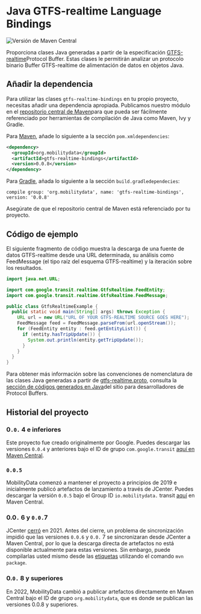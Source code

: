 # Java GTFS-realtime Language Bindings

![Versión de Maven Central](https://img.shields.io/maven-central/v/org.mobilitydata/gtfs-realtime-bindings.svg)

Proporciona clases Java generadas a partir de la especificación [GTFS-realtime](https://github.com/google/transit/tree/master/gtfs-realtime)Protocol Buffer. Estas clases le permitirán analizar un protocolo binario Buffer GTFS-realtime de alimentación de datos en objetos Java.

## Añadir la dependencia

Para utilizar las clases `gtfs-realtime-bindings` en tu propio proyecto, necesitas añadir una dependencia apropiada. Publicamos nuestro módulo en el [repositorio central de Maven](http://search.maven.org/)para que pueda ser fácilmente referenciado por herramientas de compilación de Java como Maven, Ivy y Gradle.

Para [Maven](http://maven.apache.org/), añade lo siguiente a la sección `pom.xmldependencies`:

```xml
<dependency>
  <groupId>org.mobilitydata</groupId>
  <artifactId>gtfs-realtime-bindings</artifactId>
  <version>0.0.8</version>
</dependency>
```

Para [Gradle](https://www.gradle.org/), añada lo siguiente a la sección `build.gradledependecies`:

    compile group: 'org.mobilitydata', name: 'gtfs-realtime-bindings', version: '0.0.8'

Asegúrate de que el repositorio central de Maven está referenciado por tu proyecto.

## Código de ejemplo

El siguiente fragmento de código muestra la descarga de una fuente de datos GTFS-realtime desde una URL determinada, su análisis como FeedMessage (el tipo raíz del esquema GTFS-realtime) y la iteración sobre los resultados.

```java
import java.net.URL;

import com.google.transit.realtime.GtfsRealtime.FeedEntity;
import com.google.transit.realtime.GtfsRealtime.FeedMessage;

public class GtfsRealtimeExample {
  public static void main(String[] args) throws Exception {
    URL url = new URL("URL OF YOUR GTFS-REALTIME SOURCE GOES HERE");
    FeedMessage feed = FeedMessage.parseFrom(url.openStream());
    for (FeedEntity entity : feed.getEntityList()) {
      if (entity.hasTripUpdate()) {
        System.out.println(entity.getTripUpdate());
      }
    }
  }
}
```

Para obtener más información sobre las convenciones de nomenclatura de las clases Java generadas a partir de [gtfs-realtime.proto](https://github.com/google/transit/blob/master/gtfs-realtime/proto/gtfs-realtime.proto), consulta la [sección de códigos generados en Java](https://developers.google.com/protocol-buffers/docs/reference/java-generated)del sitio para desarrolladores de Protocol Buffers.

## Historial del proyecto

### 0`.0.` 4 e inferiores

Este proyecto fue creado originalmente por Google. Puedes descargar las versiones `0.0.4` y anteriores bajo el ID de grupo `com.google.transit` [aquí en Maven Central](https://search.maven.org/search?q=g:com.google.transit%20AND%20a:gtfs-realtime-bindings).

### `0.0.5`

MobilityData comenzó a mantener el proyecto a principios de 2019 e inicialmente publicó artefactos de lanzamiento a través de JCenter. Puedes descargar la versión `0.0.5` bajo el Group ID `io.mobilitydata.` transit [aquí](https://search.maven.org/artifact/io.mobilitydata.transit/gtfs-realtime-bindings) en Maven Central.

### 0.0`.` 6 y `0.0.`7

JCenter [cerró](https://jfrog.com/blog/into-the-sunset-bintray-jcenter-gocenter-and-chartcenter/) en 2021. Antes del cierre, un problema de sincronización impidió que las versiones `0.0.6` y `0.0.` 7 se sincronizaran desde JCenter a Maven Central, por lo que la descarga directa de artefactos no está disponible actualmente para estas versiones. Sin embargo, puede compilarlas usted mismo desde las [etiquetas](https://github.com/MobilityData/gtfs-realtime-bindings/tags) utilizando el comando `mvn package`.

### 0.`0.` 8 y superiores

En 2022, MobilityData cambió a publicar artefactos directamente en Maven Central bajo el ID de grupo `org.mobilitydata`, que es donde se publican las versiones 0.0.8 y superiores.
